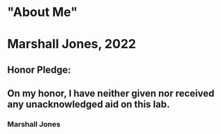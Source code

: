 # "About Me"
# Marshall Jones, 2022

## Honor Pledge:
## On my honor, I have neither given nor received any unacknowledged aid on this lab.
### **Marshall Jones**